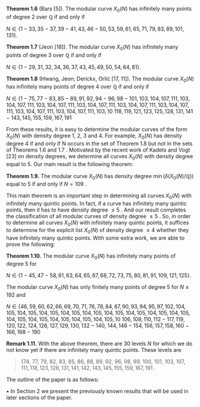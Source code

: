 **Theorem 1.6** (Bars [5]). The modular curve  $X_0(N)$  has infinitely many points of degree 2 over  $\mathbb{Q}$  if and only if

 $N \in \{1 - 33, 35 - 37, 39 - 41, 43, 46 - 50, 53, 59, 61, 65, 71, 79, 83, 89, 101, 131\}.$ 

**Theorem 1.7** (Jeon [18]). The modular curve  $X_0(N)$  has infinitely many points of degree 3 over  $\mathbb{Q}$  if and only if

 $N \in \{1 - 29, 31, 32, 34, 36, 37, 43, 45, 49, 50, 54, 64, 81\}.$ 

**Theorem 1.8** (Hwang, Jeon; Derickx, Orlić [17, 11]). The modular curve  $X_0(N)$  has infinitely many points of degree 4 over  $\mathbb{Q}$  if and only if

 $N \in \{1 - 75, 77 - 83, 85 - 89, 91, 92, 94 - 96, 98 - 101, 103, 104, 107, 111, 103, 104, 107, 111, 103, 104, 107, 111, 103, 104, 107, 111, 103, 104, 107, 111, 103, 104, 107, 111, 103, 104, 107, 111, 103, 104, 107, 111, 103, 10$  $118, 119, 121, 123, 125, 128, 131, 141 - 143, 145, 155, 159, 167, 191$ 

From these results, it is easy to determine the modular curves of the form  $X_0(N)$  with density degree 1, 2, 3 and 4. For example,  $X_0(N)$  has density degree 4 if and only if N occurs in the set of Theorem  $1.8$  but not in the sets of Theorems  $1.6$  and  $1.7$ . Motivated by the recent work of Kadets and Vogt [23] on density degrees, we determine all curves  $X_0(N)$  with density degree equal to 5. Our main result is the following theorem:

**Theorem 1.9.** The modular curve  $X_0(N)$  has density degree  $\min(\delta(X_0(N)/\mathbb{Q}))$  equal to 5 if and only if  $N = 109$ .

This main theorem is an important step in determining all curves  $X_0(N)$  with infinitely many quintic points. In fact, if a curve has infinitely many quintic points, then it has to have density degree  $\leq 5$ . And our result completes the classification of all modular curves of density degree  $\leq 5$ . So, in order to determine all curves  $X_0(N)$  with infinitely many quintic points, it suffices to determine for the explicit list  $X_0(N)$  of density degree  $\leq 4$  whether they have infinitely many quintic points. With some extra work, we are able to prove the following:

**Theorem 1.10.** The modular curve  $X_0(N)$  has infinitely many points of degree 5 for

 $N \in \{1 - 45, 47 - 58, 61, 63, 64, 65, 67, 68, 72, 73, 75, 80, 81, 91, 109, 121, 125\}.$ 

The modular curve  $X_0(N)$  has only finitely many points of degree 5 for  $N \ge 192$  and

 $N \in \{46, 59, 60, 62, 66, 69, 70, 71, 76, 78, 84, 87, 90, 93, 94, 95, 97, 102, 104, 105, 104, 105, 104, 105, 104, 105, 104, 105, 104, 105, 104, 105, 104, 105, 104, 105, 104, 105, 104, 105, 104, 105, 104, 105, 104, 105, 10$  $106, 108, 110, 112 - 117, 119, 120, 122, 124, 126, 127, 129, 130, 132 - 140,$  $144, 146 - 154, 156, 157, 158, 160 - 166, 168 - 190$ 

**Remark 1.11.** With the above theorem, there are 30 levels  $N$  for which we do not know yet if there are infinitely many quintic points. These levels are

> {74, 77, 79, 82, 83, 85, 86, 88, 89, 92, 96, 98, 99, 100, 101, 103, 107,  $111, 118, 123, 128, 131, 141, 142, 143, 145, 155, 159, 167, 191$ .

The outline of the paper is as follows:

• In Section 2 we present the previously known results that will be used in later sections of the paper.